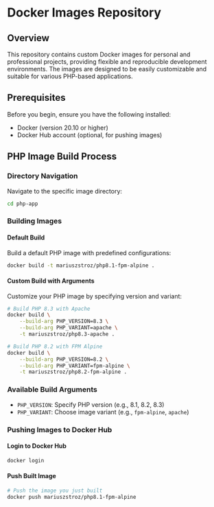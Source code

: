 # Docker Images Repository

## Overview

This repository contains custom Docker images for personal and professional projects, providing flexible and reproducible development environments. The images are designed to be easily customizable and suitable for various PHP-based applications.

## Prerequisites

Before you begin, ensure you have the following installed:
- Docker (version 20.10 or higher)
- Docker Hub account (optional, for pushing images)

## PHP Image Build Process

### Directory Navigation

Navigate to the specific image directory:

```bash
cd php-app
```

### Building Images

#### Default Build

Build a default PHP image with predefined configurations:

```bash
docker build -t mariuszstroz/php8.1-fpm-alpine .
```

#### Custom Build with Arguments

Customize your PHP image by specifying version and variant:

```bash
# Build PHP 8.3 with Apache
docker build \
    --build-arg PHP_VERSION=8.3 \
    --build-arg PHP_VARIANT=apache \
    -t mariuszstroz/php8.3-apache .

# Build PHP 8.2 with FPM Alpine
docker build \
    --build-arg PHP_VERSION=8.2 \
    --build-arg PHP_VARIANT=fpm-alpine \
    -t mariuszstroz/php8.2-fpm-alpine .
```

### Available Build Arguments

- `PHP_VERSION`: Specify PHP version (e.g., 8.1, 8.2, 8.3)
- `PHP_VARIANT`: Choose image variant (e.g., `fpm-alpine`, `apache`)

### Pushing Images to Docker Hub

#### Login to Docker Hub

```bash
docker login
```

#### Push Built Image

```bash
# Push the image you just built
docker push mariuszstroz/php8.1-fpm-alpine
```